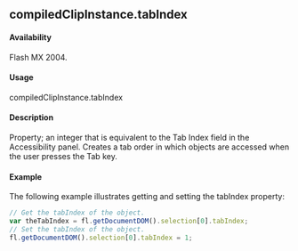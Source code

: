 ## compiledClipInstance.tabIndex

#### Availability

Flash MX 2004.

#### Usage

compiledClipInstance.tabIndex

#### Description

Property; an integer that is equivalent to the Tab Index field in the Accessibility panel. Creates a tab order in which objects are accessed when the user presses the Tab key.

#### Example

The following example illustrates getting and setting the tabIndex property:
```javascript
// Get the tabIndex of the object.
var theTabIndex = fl.getDocumentDOM().selection[0].tabIndex;
// Set the tabIndex of the object.
fl.getDocumentDOM().selection[0].tabIndex = 1;

```